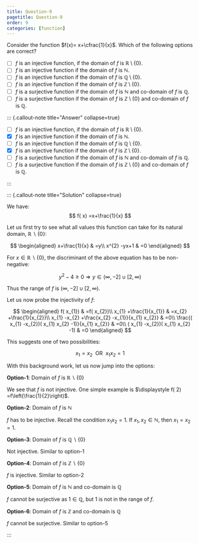 ```yaml
---
title: Question-9
pagetitle: Question-9
order: 9
categories: [function]
---
```


Consider the function $f(x)= x+\cfrac{1}{x}$. Which of the following options are correct?

- [ ] $f$  is an injective function, if the domain of $f$ is $\mathbb{R}\setminus\{0\}$.
- [ ] $f$  is an injective function if the domain of $f$ is $\mathbb{N}$.
- [ ] $f$  is an injective function if the domain of $f$ is $\mathbb{Q}\setminus\{0\}$.
- [ ] $f$  is an injective function if the domain of $f$ is $\mathbb{Z}\setminus\{0\}$.
- [ ] $f$  is a surjective function if the domain of $f$ is $\mathbb{N}$ and co-domain of $f$ is $\mathbb{Q}$.
- [ ] $f$  is a surjective function if the domain of $f$ is $\mathbb{Z}\setminus\{0\}$ and co-domain of $f$ is $\mathbb{Q}$.

::: {.callout-note title="Answer" collapse=true}

- [ ] $f$  is an injective function, if the domain of $f$ is $\mathbb{R}\setminus\{0\}$.
- [x] $f$  is an injective function if the domain of $f$ is $\mathbb{N}$.
- [ ] $f$  is an injective function if the domain of $f$ is $\mathbb{Q}\setminus\{0\}$.
- [x] $f$  is an injective function if the domain of $f$ is $\mathbb{Z}\setminus\{0\}$.
- [ ] $f$  is a surjective function if the domain of $f$ is $\mathbb{N}$ and co-domain of $f$ is $\mathbb{Q}$.
- [ ] $f$  is a surjective function if the domain of $f$ is $\mathbb{Z}\setminus\{0\}$ and co-domain of $f$ is $\mathbb{Q}$.

:::

::: {.callout-note title="Solution" collapse=true}

We have:
$$
f( x) =x+\frac{1}{x}
$$

Let us first try to see what all values this function can take for its natural domain, $\displaystyle \mathbb{R} \backslash \{0\}$:

$$
\begin{aligned}
x+\frac{1}{x} & =y\\
x^{2} -yx+1 & =0
\end{aligned}
$$

For $\displaystyle x\in \mathbb{R} \backslash \{0\}$, the discriminant of the above equation has to be non-negative:

$$
y^{2} -4\geqslant 0\Longrightarrow y\in ( \infty ,-2] \cup [ 2,\infty )
$$

Thus the range of $\displaystyle f$ is $\displaystyle ( \infty ,-2] \cup [ 2,\infty )$.

Let us now probe the injectivity of $\displaystyle f$:

$$
\begin{aligned}
f( x_{1}) & =f( x_{2})\\
x_{1} +\frac{1}{x_{1}} & =x_{2} +\frac{1}{x_{2}}\\
x_{1} -x_{2} +\frac{x_{2} -x_{1}}{x_{1} x_{2}} & =0\\
\frac{( x_{1} -x_{2})( x_{1} x_{2} -1)}{x_{1} x_{2}} & =0\\
( x_{1} -x_{2})( x_{1} x_{2} -1) & =0
\end{aligned}
$$

This suggests one of two possibilities:

$$
x_{1} =x_{2} \ \ \text{OR} \ \ x_{1} x_{2} =1
$$

With this background work, let us now jump into the options:

**Option-1**: Domain of $\displaystyle f$ is $\displaystyle \mathbb{R} \backslash \{0\}$

We see that $\displaystyle f$ is not injective. One simple example is $\displaystyle f( 2) =f\left(\frac{1}{2}\right)$.

**Option-2**: Domain of $\displaystyle f$ is $\displaystyle \mathbb{N}$

$\displaystyle f$ has to be injective. Recall the condition $\displaystyle x_{1} x_{2} =1$. If $\displaystyle x_{1} ,x_{2} \in \mathbb{N}$, then $\displaystyle x_{1} =x_{2} =1$.

**Option-3**: Domain of $\displaystyle f$ is $\displaystyle \mathbb{Q} \backslash \{0\}$

Not injective. Similar to option-1

**Option-4**: Domain of $\displaystyle f$ is $\displaystyle \mathbb{Z} \backslash \{0\}$

$\displaystyle f$ is injective. Similar to option-2

**Option-5**: Domain of $\displaystyle f$ is $\displaystyle \mathbb{N}$ and co-domain is $\displaystyle \mathbb{Q}$

$\displaystyle f$ cannot be surjective as $\displaystyle 1\in \mathbb{Q}$, but $\displaystyle 1$ is not in the range of $\displaystyle f$.

**Option-6**: Domain of $\displaystyle f$ is $\displaystyle \mathbb{Z}$ and co-domain is $\displaystyle \mathbb{Q}$

$\displaystyle f$ cannot be surjective. Similar to option-5


:::